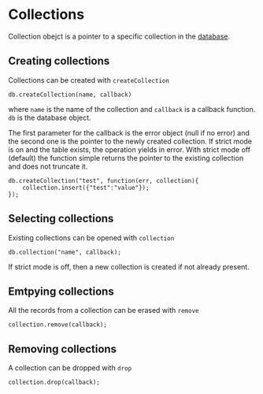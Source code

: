 Collections
===========

Collection obejct is a pointer to a specific collection in the [database](database.md).

## Creating collections

Collections can be created with `createCollection`

    db.createCollection(name, callback)

where `name` is the name of the collection and `callback` is a callback function. `db` is the database object. 

The first parameter for
the callback is the error object (null if no error) and the second one is the pointer to the newly created
collection. If strict mode is on and the table exists, the operation yields in error. With strict mode off (default)
the function simple returns the pointer to the existing collection and does not truncate it.

    db.createCollection("test", function(err, collection){
        collection.insert({"test":"value"});
    });

## Selecting collections

Existing collections can be opened with `collection`

    db.collection("name", callback);

If strict mode is off, then a new collection is created if not already present.

## Emtpying collections

All the records from a collection can be erased with `remove`

    collection.remove(callback);
    
## Removing collections

A collection can be dropped with `drop`

    collection.drop(callback);